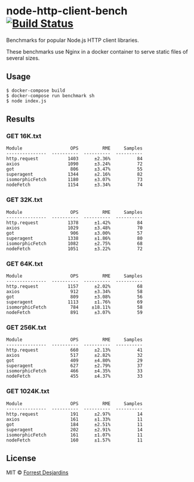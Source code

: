 # node-http-client-bench [![Build Status][travis-image]][travis-url]

Benchmarks for popular Node.js HTTP client libraries.

These benchmarks use Nginx in a docker container to serve static files of several sizes.

## Usage

```
$ docker-compose build
$ docker-compose run benchmark sh
$ node index.js
```

## Results


### GET 16K.txt
```
Module                  OPS         RME     Samples
---------------  ----------  ----------  ----------
http.request           1403      ±2.36%          84
axios                  1090      ±3.24%          72
got                     806      ±3.47%          55
superagent             1344      ±2.16%          82
isomorphicFetch        1180      ±3.07%          73
nodeFetch              1154      ±3.34%          74
```
  
### GET 32K.txt
```
Module                  OPS         RME     Samples
---------------  ----------  ----------  ----------
http.request           1378      ±1.42%          84
axios                  1029      ±3.48%          70
got                     906      ±3.00%          57
superagent             1338      ±1.86%          80
isomorphicFetch        1082      ±2.75%          68
nodeFetch              1051      ±3.22%          72
```
  
### GET 64K.txt
```
Module                  OPS         RME     Samples
---------------  ----------  ----------  ----------
http.request           1157      ±2.02%          68
axios                   912      ±3.34%          58
got                     809      ±3.08%          56
superagent             1113      ±1.76%          69
isomorphicFetch         784     ±18.11%          58
nodeFetch               891      ±3.07%          59
```
  
### GET 256K.txt
```
Module                  OPS         RME     Samples
---------------  ----------  ----------  ----------
http.request            660      ±2.13%          41
axios                   517      ±2.82%          32
got                     409      ±4.80%          29
superagent              627      ±2.79%          37
isomorphicFetch         466      ±4.35%          33
nodeFetch               455      ±4.37%          33
```
  
### GET 1024K.txt
```
Module                  OPS         RME     Samples
---------------  ----------  ----------  ----------
http.request            191      ±2.97%          14
axios                   161      ±1.33%          11
got                     184      ±2.51%          11
superagent              202      ±2.91%          14
isomorphicFetch         161      ±1.07%          11
nodeFetch               160      ±1.57%          11
```
  

## License

MIT © [Forrest Desjardins](https://github.com/fdesjardins)

[travis-url]: https://travis-ci.org/fdesjardins/node-http-client-bench
[travis-image]: https://img.shields.io/travis/fdesjardins/node-http-client-bench.svg?style=flat
